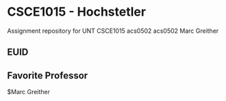 # CSCE1015 - Hochstetler
Assignment repository for UNT CSCE1015
acs0502
acs0502
Marc Greither
## EUID

## Favorite Professor
$Marc Greither
